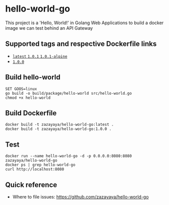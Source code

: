 # hello-world-go
This project is a 'Hello, World!' in Golang Web Applications to build a docker image we can test behind an API Gateway

## Supported tags and respective Dockerfile links
- [`latest` `1.0.1` `1.0.1-alpine`](https://github.com/zazayaya/hello-world-go)
- [`1.0.0`](https://github.com/zazayaya/hello-world-go)

## Build hello-world
```shell
SET GOOS=linux
go build -o build/package/hello-world src/hello-world.go
chmod +x hello-world
```

## Build Dockerfile
```shell
docker build -t zazayaya/hello-world-go:latest .
docker build -t zazayaya/hello-world-go:1.0.0 .
```

## Test
```shell
docker run --name hello-world-go -d -p 0.0.0.0:8080:8080 zazayaya/hello-world-go
docker ps | grep hello-world-go
curl http://localhost:8080
```

## Quick reference
- Where to file issues: https://github.com/zazayaya/hello-world-go